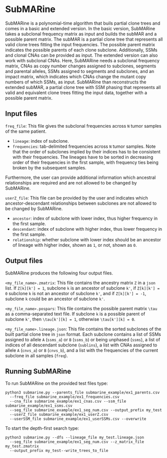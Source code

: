 # SubMARine

SubMARine is a polynomial-time algorithm that buils partial clone trees and comes in a basic and extended version.
In the basic version, SubMARine takes a subclonal frequency matrix as input and builds the subMAR and a possible parent matrix.
The subMAR is a partial clone tree that represents all valid clone trees fitting the input frequencies.
The possible parent matrix indicates the possible parents of each clone subclone.
Additionally, SSMs and clonal CNAs can be provided as input.
The extended version can also work with subclonal CNAs.
Here, SubMARine needs a subclonal frequency matrix, CNAs as copy number changes assigned to subclones, segments and parental alleles, SSMs assigned to segments and subclones, and an impact matrix, which indicates which CNAs change the mutant copy numbers of which SSMs, as input.
SubMARine than reconstructs the extended subMAR, a partial clone tree with SSM phasing that represents all valid and equivalent clone trees fitting the input data, together with a possible parent matrix.

## Input files

<!---`parents_file`:
This file gives the parent of each cancerous lineage.
* `lineage`: index of the cancerous lineage. Given `K` lineages in total, the normal or healthy lineage has index `0`, the cancerous lineages have index `1` to `K-1`. All cancerous lineages need to appear in a row of this file.
* `parent`: index of parental lineage.--->

`freq_file`:
This file gives the subclonal frequencies across `N` tumor samples of the same patient.
* `lineage`: index of subclone.
* `frequencies`: tab-delimited frequencies across `N` tumor samples.
Note that the order of subclones implied by their indices has to be consistent with their frequencies. The lineages have to be sorted in decreasing order of their frequencies in the first sample, with frequency ties being broken by the subsequent samples.

<!---`cna_file`:
This file shows the assignment of CNAs to segments, lineages and phases. Furthermore, it indicates the type of the CNA and can also show the chromosome, start and end position.
* `seg_index`: segment index of CNA.
* `chr`: chromosome of CNA.
* `start`: start position of CNA.
* `end`: end position of CNA.
* `lineage`: index of lineage the CNA is assigned to.
* `phase`: allele the CNA is assigned to, can either be `A` or `B`.
* `change`: copy number change of CNA. A loss has `-1`, a gain has a value greater or equal than `1`.

`ssm_file`:
This file shows the assignment of SSMs to segments, lineages and eventually phases. Furthermore, it provides information whether an SSM is influenced by a copy number gain in the same lineage it is assigned to. The chromosome and position of the SSM can also be given.
* `seg_index`: segment index of SSM.
* `chr`: chromosome of SSM.
* `pos`: position of SSM.
* `lineage`: index of lineage the SSM is assigned to.
* `phase`: allele the SSM is assigned to, can be `A` or `B`. If the SSM is not phased, this is indicated by the value `0`.
* `cna_infl_same_lineage`: whether the SSM is influenced by a copy number gain that is assigned to the same lineage, segment and phase as the SSM. `1` if there exist such influence, `0` if not.

`seg_file`:
This file gives the number of segments as a single number.--->

Furthermore, the user can provide additional information which ancestral relationships <!---or SSM phases---> are required and are not allowed to be changed by SubMARine. <!---This information can be provided in the following two tab-delimited text files.--->

`userZ_file`:
This file can be provided by the user and indicates which ancestor-descendant relationships between subclones are not allowed to be changed by SubMARine.
* `ancestor`: index of subclone with lower index, thus higher frequency in the first sample.
* `descendant`: index of subclone with higher index, thus lower frequency in the first sample.
* `relationship`: whether subclone with lower index should be an ancestor of lineage with higher index, shown as `1`, or not, shown as `0`.

<!---`userSSM_file`:
This file can be provided by the user and indicates for which SSMs the phasing cannot be changed by SubMARine. Note that SSMs of one segment and phase of a lineage can be addressed only as whole and not individually.
* `seg_index`: segment index of SSMs whose phase should not be changed.
* `phase`: phase of SSMs that should not be changed.
* `lineage`: lineage index SSMs are assigned to whose phase should not be changed.--->

## Output files

SubMARine produces the following four output files.

`<my_file_name>.zmatrix`:
This file contains the ancestry matrix `Z` in a `json` list. If `Z[k][k'] = 1`, subclone `k` is an ancestor of subclone `k'`, if `Z[k][k'] = 0` subclone `k` is not an ancestor of subclone `k'`, and if `Z[k][k'] = -1`, subclone `k` could be an ancestor of subclone `k'`.

`<my_file_name>.pospars`:
This file contains the possible parent matrix `\tau` as a comma-separated text file. If subclone `k` is a possible parent of subclone `k'`, then `\tau[k'][k] = 1`, otherwise `\tau[k'][k] = 0`.

<!---`<my_file_name>_ssms.csv`:
This file contains the eventually updated phasing information for each SSM in the same format as the required input file `ssm_file`.--->

`<my_file_name>.lineage.json`:
This file contains the sorted subclones of the built partial clone tree in `json` format. Each subclone contains a list of SSMs assigned to allele `A` (`ssms_a`) or `B` (`ssms_b`) or being unphased (`ssms`), a list of indices of all descendant subclone (`sublins`), a list with CNAs assigned to allele `A` (`cnvs_a`) or `B` (`cnvs_b`), and a list with the frequencies of the current subclone in all samples (`freq`).

<!---For each SSM, the following information is given: the lineage it is assigned to (`lineage`), whether it is influenced by a copy number gain in the same lineage (`infl_cnv_same_lin`), its position on the chromosome (`pos`), its reference count (`ref_count`, we don't need this information in the context of SubMARine, thus the value is `-1`), its chromosome (`chr`), its variant count (`variant_count`, we don't need this information in the context of SubMARine, thus the value is `-1`), its phase (`phase`, with phase `A` being `0`, phase `B` being `1` and unphased being `2`), and its segment index (`seg_index`).

For each CNA, the following information is given: the lineage it is assigned to (`lineage`), its start position (`start`), its chromosome (`chr`), its end position (`end`), its phase (`phase`, with phase `A` being `0` and phase `B` being `1`), its segment index (`seg_index`), and its relative copy number change (`change`).-->

## Running SubMARine

To run SubMARine on the provided test files type:
```
python3 submarine.py --parents_file submarine_example/ex1_parents.csv 
  --freq_file submarine_example/ex1_frequencies.csv 
  --cna_file submarine_example/ex1_cnas.csv --ssm_file submarine_example/ex1_ssms.csv 
  --seg_file submarine_example/ex1_seg_num.csv --output_prefix my_test 
  --userZ_file submarine_example/ex1_userZ.csv 
  --userSSM_file submarine_example/ex1_userSSMs.csv --overwrite
```

To start the depth-first search type:
```
python3 submarine.py --dfs --lineage_file my_test.lineage.json 
  --seg_file submarine_example/ex1_seg_num.csv --z_matrix_file my_test.zmatrix 
  --output_prefix my_test--write_trees_to_file
```
